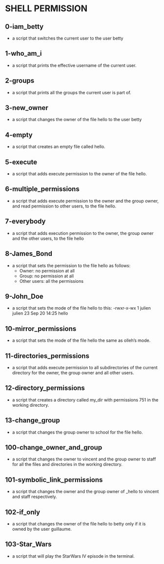# SHELL PERMISSION
## 0-iam_betty
- a script that switches the current user to the user betty
## 1-who_am_i
- a script that prints the effective username of the current user.
## 2-groups
- a script that prints all the groups the current user is part of.
## 3-new_owner
- a script that changes the owner of the file hello to the user betty
## 4-empty
-  a script that creates an empty file called hello.
## 5-execute
-  a script that adds execute permission to the owner of the file hello.
## 6-multiple_permissions
-  a script that adds execute permission to the owner and the group owner, and read permission to other users, to the file hello.
## 7-everybody
-  a script that adds execution permission to the owner, the group owner and the other users, to the file hello
## 8-James_Bond
- a script that sets the permission to the file hello as follows: 
  * Owner: no permission at all
  * Group: no permission at all
  * Other users: all the permissions
## 9-John_Doe
-  a script that sets the mode of the file hello to this: -rwxr-x-wx 1 julien julien 23 Sep 20 14:25 hello
## 10-mirror_permissions
- a script that sets the mode of the file hello the same as olleh’s mode.
## 11-directories_permissions
- a script that adds execute permission to all subdirectories of the current directory for the owner, the group owner and all other users.
## 12-directory_permissions
-  a script that creates a directory called my_dir with permissions 751 in the working directory.
## 13-change_group
- a script that changes the group owner to school for the file hello.
## 100-change_owner_and_group
- a script that changes the owner to vincent and the group owner to staff for all the files and directories in the working directory.
## 101-symbolic_link_permissions
- a script that changes the owner and the group owner of _hello to vincent and staff respectively.
## 102-if_only
- a script that changes the owner of the file hello to betty only if it is owned by the user guillaume.
## 103-Star_Wars
- a script that will play the StarWars IV episode in the terminal.
